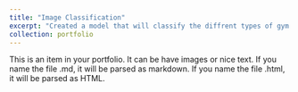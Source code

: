 ```yaml
---
title: "Image Classification"
excerpt: "Created a model that will classify the diffrent types of gym equipments<br/><img src='images/portfolio-1500X300.png'>"
collection: portfolio
---
```


This is an item in your portfolio. It can be have images or nice text. If you name the file .md, it will be parsed as markdown. If you name the file .html, it will be parsed as HTML. 

<!-- /images/500x300.png -->
